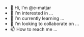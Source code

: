 - 👋 Hi, I’m @e-matjar
- 👀 I’m interested in ...
- 🌱 I’m currently learning ...
- 💞️ I’m looking to collaborate on ...
- 📫 How to reach me ...

<!---
e-matjar/e-matjar is a ✨ special ✨ repository because its `README.md` (this file) appears on your GitHub profile.
You can click the Preview link to take a look at your changes.
--->
